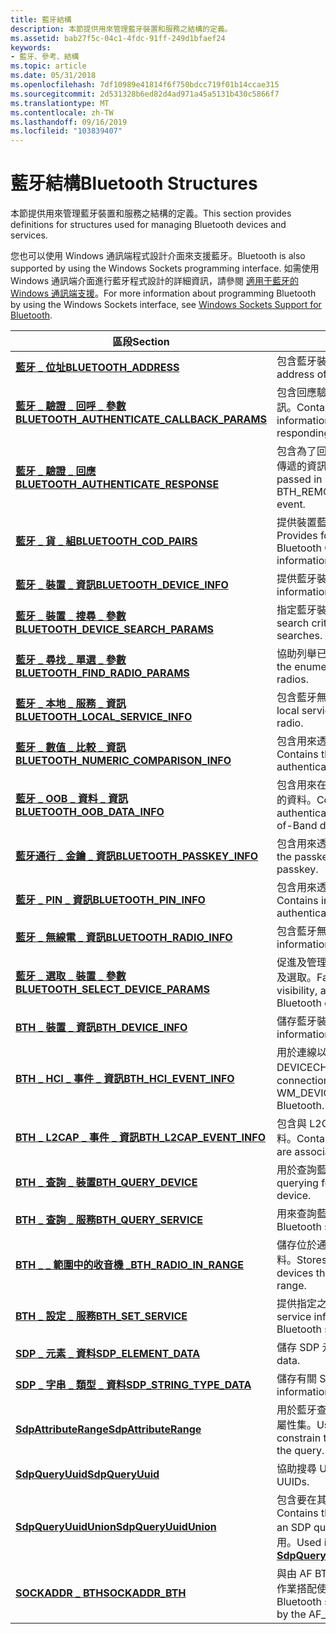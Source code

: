 ```yaml
---
title: 藍牙結構
description: 本節提供用來管理藍牙裝置和服務之結構的定義。
ms.assetid: bab27f5c-04c1-4fdc-91ff-249d1bfaef24
keywords:
- 藍牙、參考、結構
ms.topic: article
ms.date: 05/31/2018
ms.openlocfilehash: 7df10989e41814f6f750bdcc719f01b14ccae315
ms.sourcegitcommit: 2d531328b6ed82d4ad971a45a5131b430c5866f7
ms.translationtype: MT
ms.contentlocale: zh-TW
ms.lasthandoff: 09/16/2019
ms.locfileid: "103839407"
---
```

# <a name="bluetooth-structures"></a><span data-ttu-id="01715-104">藍牙結構</span><span class="sxs-lookup"><span data-stu-id="01715-104">Bluetooth Structures</span></span>

<span data-ttu-id="01715-105">本節提供用來管理藍牙裝置和服務之結構的定義。</span><span class="sxs-lookup"><span data-stu-id="01715-105">This section provides definitions for structures used for managing Bluetooth devices and services.</span></span>

<span data-ttu-id="01715-106">您也可以使用 Windows 通訊端程式設計介面來支援藍牙。</span><span class="sxs-lookup"><span data-stu-id="01715-106">Bluetooth is also supported by using the Windows Sockets programming interface.</span></span> <span data-ttu-id="01715-107">如需使用 Windows 通訊端介面進行藍牙程式設計的詳細資訊，請參閱 [適用于藍牙的 Windows 通訊端支援](windows-sockets-support-for-bluetooth.md)。</span><span class="sxs-lookup"><span data-stu-id="01715-107">For more information about programming Bluetooth by using the Windows Sockets interface, see [Windows Sockets Support for Bluetooth](windows-sockets-support-for-bluetooth.md).</span></span>



| <span data-ttu-id="01715-108">區段</span><span class="sxs-lookup"><span data-stu-id="01715-108">Section</span></span>                                                                                       | <span data-ttu-id="01715-109">Content</span><span class="sxs-lookup"><span data-stu-id="01715-109">Content</span></span>                                                                                                                          |
|-----------------------------------------------------------------------------------------------|----------------------------------------------------------------------------------------------------------------------------------|
| [<span data-ttu-id="01715-110">**藍牙 \_ 位址**</span><span class="sxs-lookup"><span data-stu-id="01715-110">**BLUETOOTH\_ADDRESS**</span></span>](/windows/win32/api/bluetoothapis/ns-bluetoothapis-bluetooth_address_struct)                                               | <span data-ttu-id="01715-111">包含藍牙裝置的位址。</span><span class="sxs-lookup"><span data-stu-id="01715-111">Contains the address of a Bluetooth device.</span></span>                                                                                      |
| [<span data-ttu-id="01715-112">**藍牙 \_ 驗證 \_ 回呼 \_ 參數**</span><span class="sxs-lookup"><span data-stu-id="01715-112">**BLUETOOTH\_AUTHENTICATE\_CALLBACK\_PARAMS**</span></span>](/windows/desktop/api/BluetoothAPIs/ns-bluetoothapis-bluetooth_authentication_callback_params) | <span data-ttu-id="01715-113">包含回應驗證要求之藍牙裝置的特定設定資訊。</span><span class="sxs-lookup"><span data-stu-id="01715-113">Contains specific configuration information about the Bluetooth device responding to an authentication request.</span></span>                  |
| [<span data-ttu-id="01715-114">**藍牙 \_ 驗證 \_ 回應**</span><span class="sxs-lookup"><span data-stu-id="01715-114">**BLUETOOTH\_AUTHENTICATE\_RESPONSE**</span></span>](/windows/desktop/api/BluetoothAPIs/ns-bluetoothapis-bluetooth_authenticate_response)                  | <span data-ttu-id="01715-115">包含為了回應 BTH \_ 遠端 \_ 驗證要求事件而傳遞的資訊 \_ 。</span><span class="sxs-lookup"><span data-stu-id="01715-115">Contains information passed in response to a BTH\_REMOTE\_AUTHENTICATE\_REQUEST event.</span></span>                                           |
| [<span data-ttu-id="01715-116">**藍牙 \_ 貨 \_ 組**</span><span class="sxs-lookup"><span data-stu-id="01715-116">**BLUETOOTH\_COD\_PAIRS**</span></span>](/windows/desktop/api/BluetoothAPIs/ns-bluetoothapis-bluetooth_cod_pairs)                                          | <span data-ttu-id="01715-117">提供裝置藍牙類別的規格和抓取 (貨) 資訊。</span><span class="sxs-lookup"><span data-stu-id="01715-117">Provides for specification and retrieval of Bluetooth Class Of Device (COD) information.</span></span>                                         |
| [<span data-ttu-id="01715-118">**藍牙 \_ 裝置 \_ 資訊**</span><span class="sxs-lookup"><span data-stu-id="01715-118">**BLUETOOTH\_DEVICE\_INFO**</span></span>](/windows/win32/api/bluetoothapis/ns-bluetoothapis-bluetooth_device_info_struct)                                      | <span data-ttu-id="01715-119">提供藍牙裝置的相關資訊。</span><span class="sxs-lookup"><span data-stu-id="01715-119">Provides information about a Bluetooth device.</span></span>                                                                                   |
| [<span data-ttu-id="01715-120">**藍牙 \_ 裝置 \_ 搜尋 \_ 參數**</span><span class="sxs-lookup"><span data-stu-id="01715-120">**BLUETOOTH\_DEVICE\_SEARCH\_PARAMS**</span></span>](/windows/desktop/api/BluetoothAPIs/ns-bluetoothapis-bluetooth_device_search_params)                   | <span data-ttu-id="01715-121">指定藍牙裝置搜尋的搜尋準則。</span><span class="sxs-lookup"><span data-stu-id="01715-121">Specifies search criteria for Bluetooth device searches.</span></span>                                                                         |
| [<span data-ttu-id="01715-122">**藍牙 \_ 尋找 \_ 單選 \_ 參數**</span><span class="sxs-lookup"><span data-stu-id="01715-122">**BLUETOOTH\_FIND\_RADIO\_PARAMS**</span></span>](/windows/desktop/api/BluetoothAPIs/ns-bluetoothapis-bluetooth_find_radio_params)                         | <span data-ttu-id="01715-123">協助列舉已安裝的藍牙無線電。</span><span class="sxs-lookup"><span data-stu-id="01715-123">Facilitates the enumeration of installed Bluetooth radios.</span></span>                                                                       |
| [<span data-ttu-id="01715-124">**藍牙 \_ 本地 \_ 服務 \_ 資訊**</span><span class="sxs-lookup"><span data-stu-id="01715-124">**BLUETOOTH\_LOCAL\_SERVICE\_INFO**</span></span>](/windows/win32/api/bluetoothapis/ns-bluetoothapis-bluetooth_local_service_info_struct)                       | <span data-ttu-id="01715-125">包含藍牙無線電的本機服務資訊。</span><span class="sxs-lookup"><span data-stu-id="01715-125">Contains local service information for a Bluetooth radio.</span></span>                                                                        |
| [<span data-ttu-id="01715-126">**藍牙 \_ 數值 \_ 比較 \_ 資訊**</span><span class="sxs-lookup"><span data-stu-id="01715-126">**BLUETOOTH\_NUMERIC\_COMPARISON\_INFO**</span></span>](/windows/desktop/api/BluetoothAPIs/ns-bluetoothapis-bluetooth_numeric_comparison_info)             | <span data-ttu-id="01715-127">包含用來透過數值比較進行驗證的數值。</span><span class="sxs-lookup"><span data-stu-id="01715-127">Contains the numeric value used for authentication via numeric comparison.</span></span>                                                       |
| [<span data-ttu-id="01715-128">**藍牙 \_ OOB \_ 資料 \_ 資訊**</span><span class="sxs-lookup"><span data-stu-id="01715-128">**BLUETOOTH\_OOB\_DATA\_INFO**</span></span>](/windows/desktop/api/BluetoothAPIs/ns-bluetoothapis-bluetooth_oob_data_info)                                 | <span data-ttu-id="01715-129">包含用來在建立頻外裝置配對之前進行驗證的資料。</span><span class="sxs-lookup"><span data-stu-id="01715-129">Contains data used to authenticate prior to establishing an Out-of-Band device pairing.</span></span>                                          |
| [<span data-ttu-id="01715-130">**藍牙通行 \_ 金鑰 \_ 資訊**</span><span class="sxs-lookup"><span data-stu-id="01715-130">**BLUETOOTH\_PASSKEY\_INFO**</span></span>](/windows/desktop/api/BluetoothAPIs/ns-bluetoothapis-bluetooth_passkey_info)                                    | <span data-ttu-id="01715-131">包含用來透過密碼驗證的密碼。</span><span class="sxs-lookup"><span data-stu-id="01715-131">Contains the passkey used for authentication via passkey.</span></span>                                                                        |
| [<span data-ttu-id="01715-132">**藍牙 \_ PIN \_ 資訊**</span><span class="sxs-lookup"><span data-stu-id="01715-132">**BLUETOOTH\_PIN\_INFO**</span></span>](/windows/desktop/api/BluetoothAPIs/ns-bluetoothapis-bluetooth_pin_info)                                            | <span data-ttu-id="01715-133">包含用來透過 PIN 進行驗證的資訊。</span><span class="sxs-lookup"><span data-stu-id="01715-133">Contains information used for authentication via PIN.</span></span>                                                                            |
| [<span data-ttu-id="01715-134">**藍牙 \_ 無線電 \_ 資訊**</span><span class="sxs-lookup"><span data-stu-id="01715-134">**BLUETOOTH\_RADIO\_INFO**</span></span>](/windows/desktop/api/BluetoothAPIs/ns-bluetoothapis-bluetooth_radio_info)                                        | <span data-ttu-id="01715-135">包含藍牙無線電的相關資訊。</span><span class="sxs-lookup"><span data-stu-id="01715-135">Contains information about a Bluetooth radio.</span></span>                                                                                    |
| [<span data-ttu-id="01715-136">**藍牙 \_ 選取 \_ 裝置 \_ 參數**</span><span class="sxs-lookup"><span data-stu-id="01715-136">**BLUETOOTH\_SELECT\_DEVICE\_PARAMS**</span></span>](/windows/desktop/api/BluetoothAPIs/ns-bluetoothapis-bluetooth_select_device_params)                   | <span data-ttu-id="01715-137">促進及管理藍牙裝置和服務的可見度、驗證及選取。</span><span class="sxs-lookup"><span data-stu-id="01715-137">Facilitates and manages the visibility, authentication, and selection of Bluetooth devices and services.</span></span>                         |
| [<span data-ttu-id="01715-138">**BTH \_ 裝置 \_ 資訊**</span><span class="sxs-lookup"><span data-stu-id="01715-138">**BTH\_DEVICE\_INFO**</span></span>](/windows/desktop/api/Bthdef/ns-bthdef-bth_device_info)                                                  | <span data-ttu-id="01715-139">儲存藍牙裝置的相關資訊。</span><span class="sxs-lookup"><span data-stu-id="01715-139">Stores information about a Bluetooth device.</span></span>                                                                                     |
| [<span data-ttu-id="01715-140">**BTH \_ HCI \_ 事件 \_ 資訊**</span><span class="sxs-lookup"><span data-stu-id="01715-140">**BTH\_HCI\_EVENT\_INFO**</span></span>](/windows/desktop/api/Bthdef/ns-bthdef-bth_hci_event_info)                                           | <span data-ttu-id="01715-141">用於連線以取得 \_ 藍牙的 WM DEVICECHANGE 訊息。</span><span class="sxs-lookup"><span data-stu-id="01715-141">Used in connection with obtaining WM\_DEVICECHANGE messages for Bluetooth.</span></span>                                                       |
| [<span data-ttu-id="01715-142">**BTH \_ L2CAP \_ 事件 \_ 資訊**</span><span class="sxs-lookup"><span data-stu-id="01715-142">**BTH\_L2CAP\_EVENT\_INFO**</span></span>](/windows/desktop/api/Bthdef/ns-bthdef-bth_l2cap_event_info)                                       | <span data-ttu-id="01715-143">包含與 L2CAP 通道相關聯之事件的相關資料。</span><span class="sxs-lookup"><span data-stu-id="01715-143">Contains data about the events that are associated with an L2CAP channel.</span></span>                                                        |
| [<span data-ttu-id="01715-144">**BTH \_ 查詢 \_ 裝置**</span><span class="sxs-lookup"><span data-stu-id="01715-144">**BTH\_QUERY\_DEVICE**</span></span>](/windows/desktop/api/Ws2bth/ns-ws2bth-bth_query_device)                                                | <span data-ttu-id="01715-145">用於查詢藍牙裝置是否存在。</span><span class="sxs-lookup"><span data-stu-id="01715-145">Used when querying for the presence of a Bluetooth device.</span></span>                                                                       |
| [<span data-ttu-id="01715-146">**BTH \_ 查詢 \_ 服務**</span><span class="sxs-lookup"><span data-stu-id="01715-146">**BTH\_QUERY\_SERVICE**</span></span>](/windows/desktop/api/Ws2bth/ns-ws2bth-bth_query_service)                                              | <span data-ttu-id="01715-147">用來查詢藍牙服務。</span><span class="sxs-lookup"><span data-stu-id="01715-147">Used to query a Bluetooth service.</span></span>                                                                                               |
| [<span data-ttu-id="01715-148">**BTH \_ \_ 範圍中的收音機 \_**</span><span class="sxs-lookup"><span data-stu-id="01715-148">**BTH\_RADIO\_IN\_RANGE**</span></span>](/windows/desktop/api/Bthdef/ns-bthdef-bth_radio_in_range)                                           | <span data-ttu-id="01715-149">儲存位於通訊範圍內之藍牙裝置的相關資料。</span><span class="sxs-lookup"><span data-stu-id="01715-149">Stores data about the Bluetooth devices that are within communication range.</span></span>                                                     |
| [<span data-ttu-id="01715-150">**BTH \_ 設定 \_ 服務**</span><span class="sxs-lookup"><span data-stu-id="01715-150">**BTH\_SET\_SERVICE**</span></span>](/windows/desktop/api/Ws2bth/ns-ws2bth-bth_set_service)                                                  | <span data-ttu-id="01715-151">提供指定之藍牙服務的服務資訊。</span><span class="sxs-lookup"><span data-stu-id="01715-151">Provides service information for the specified Bluetooth service.</span></span>                                                                |
| [<span data-ttu-id="01715-152">**SDP \_ 元素 \_ 資料**</span><span class="sxs-lookup"><span data-stu-id="01715-152">**SDP\_ELEMENT\_DATA**</span></span>](/windows/desktop/api/BluetoothAPIs/ns-bluetoothapis-sdp_element_data)                                                | <span data-ttu-id="01715-153">儲存 SDP 元素資料。</span><span class="sxs-lookup"><span data-stu-id="01715-153">Stores SDP element data.</span></span>                                                                                                         |
| [<span data-ttu-id="01715-154">**SDP \_ 字串 \_ 類型 \_ 資料**</span><span class="sxs-lookup"><span data-stu-id="01715-154">**SDP\_STRING\_TYPE\_DATA**</span></span>](/windows/desktop/api/BluetoothAPIs/ns-bluetoothapis-sdp_string_type_data)                                       | <span data-ttu-id="01715-155">儲存有關 SDP 字串類型的資訊。</span><span class="sxs-lookup"><span data-stu-id="01715-155">Stores information about SDP string types.</span></span>                                                                                       |
| [<span data-ttu-id="01715-156">**SdpAttributeRange**</span><span class="sxs-lookup"><span data-stu-id="01715-156">**SdpAttributeRange**</span></span>](/windows/desktop/api/Bthsdpdef/ns-bthsdpdef-sdpattributerange)                                                | <span data-ttu-id="01715-157">用於藍牙查詢中，以限制要在查詢中傳回的屬性集。</span><span class="sxs-lookup"><span data-stu-id="01715-157">Used in a Bluetooth query to constrain the set of attributes to return in the query.</span></span>                                             |
| [<span data-ttu-id="01715-158">**SdpQueryUuid**</span><span class="sxs-lookup"><span data-stu-id="01715-158">**SdpQueryUuid**</span></span>](/windows/desktop/api/Bthsdpdef/ns-bthsdpdef-sdpqueryuuid)                                                          | <span data-ttu-id="01715-159">協助搜尋 Uuid。</span><span class="sxs-lookup"><span data-stu-id="01715-159">Facilitates searching for UUIDs.</span></span>                                                                                                 |
| [<span data-ttu-id="01715-160">**SdpQueryUuidUnion**</span><span class="sxs-lookup"><span data-stu-id="01715-160">**SdpQueryUuidUnion**</span></span>](/windows/desktop/api/Bthsdpdef/ns-bthsdpdef-sdpqueryuuidunion)                                                | <span data-ttu-id="01715-161">包含要在其上執行 SDP 查詢的 UUID。</span><span class="sxs-lookup"><span data-stu-id="01715-161">Contains the UUID on which to perform an SDP query.</span></span> <span data-ttu-id="01715-162">搭配 [**SdpQueryUuid**](/windows/desktop/api/Bthsdpdef/ns-bthsdpdef-sdpqueryuuid) 結構使用。</span><span class="sxs-lookup"><span data-stu-id="01715-162">Used in conjunction with the [**SdpQueryUuid**](/windows/desktop/api/Bthsdpdef/ns-bthsdpdef-sdpqueryuuid) structure.</span></span> |
| [<span data-ttu-id="01715-163">**SOCKADDR \_ BTH**</span><span class="sxs-lookup"><span data-stu-id="01715-163">**SOCKADDR\_BTH**</span></span>](/windows/desktop/api/Ws2bth/ns-ws2bth-sockaddr_bth)                                                         | <span data-ttu-id="01715-164">與由 AF BTH 位址系列所定義的藍牙通訊端作業搭配使用 \_ 。</span><span class="sxs-lookup"><span data-stu-id="01715-164">Used in conjunction with Bluetooth socket operations as defined by the AF\_BTH address family.</span></span>                                   |



 

 

 




